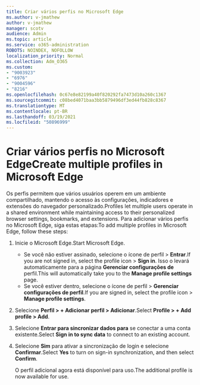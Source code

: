 ```yaml
---
title: Criar vários perfis no Microsoft Edge
ms.author: v-jmathew
author: v-jmathew
manager: scotv
audience: Admin
ms.topic: article
ms.service: o365-administration
ROBOTS: NOINDEX, NOFOLLOW
localization_priority: Normal
ms.collection: Adm_O365
ms.custom:
- "9003923"
- "6976"
- "9004596"
- "8216"
ms.openlocfilehash: 0c67e8e82199a40f820292fa7473d10a260c1367
ms.sourcegitcommit: c08bed4071baa3bb5879496df3ed44fb828c8367
ms.translationtype: MT
ms.contentlocale: pt-BR
ms.lasthandoff: 03/19/2021
ms.locfileid: "50896999"
---
```

# <a name="create-multiple-profiles-in-microsoft-edge"></a><span data-ttu-id="89b11-102">Criar vários perfis no Microsoft Edge</span><span class="sxs-lookup"><span data-stu-id="89b11-102">Create multiple profiles in Microsoft Edge</span></span>

<span data-ttu-id="89b11-103">Os perfis permitem que vários usuários operem em um ambiente compartilhado, mantendo o acesso às configurações, indicadores e extensões do navegador personalizado.</span><span class="sxs-lookup"><span data-stu-id="89b11-103">Profiles let multiple users operate in a shared environment while maintaining access to their personalized browser settings, bookmarks, and extensions.</span></span> <span data-ttu-id="89b11-104">Para adicionar vários perfis no Microsoft Edge, siga estas etapas:</span><span class="sxs-lookup"><span data-stu-id="89b11-104">To add multiple profiles in Microsoft Edge, follow these steps:</span></span>

1. <span data-ttu-id="89b11-105">Inicie o Microsoft Edge.</span><span class="sxs-lookup"><span data-stu-id="89b11-105">Start Microsoft Edge.</span></span>
    - <span data-ttu-id="89b11-106">Se você não estiver assinado, selecione o ícone de perfil > **Entrar**.</span><span class="sxs-lookup"><span data-stu-id="89b11-106">If you are not signed in, select the profile icon > **Sign in**.</span></span> <span data-ttu-id="89b11-107">Isso o levará automaticamente para a página **Gerenciar configurações de** perfil.</span><span class="sxs-lookup"><span data-stu-id="89b11-107">This will automatically take you to the **Manage profile settings** page.</span></span>
    - <span data-ttu-id="89b11-108">Se você estiver dentro, selecione o ícone de perfil > **Gerenciar configurações de perfil**.</span><span class="sxs-lookup"><span data-stu-id="89b11-108">If you are signed in, select the profile icon > **Manage profile settings**.</span></span>
2. <span data-ttu-id="89b11-109">Selecione **Perfil > + Adicionar perfil > Adicionar**.</span><span class="sxs-lookup"><span data-stu-id="89b11-109">Select **Profile > + Add profile > Add**.</span></span>
3. <span data-ttu-id="89b11-110">Selecione **Entrar para sincronizar dados para** se conectar a uma conta existente.</span><span class="sxs-lookup"><span data-stu-id="89b11-110">Select **Sign in to sync data** to connect to an existing account.</span></span>
4. <span data-ttu-id="89b11-111">Selecione **Sim** para ativar a sincronização de login e selecione **Confirmar**.</span><span class="sxs-lookup"><span data-stu-id="89b11-111">Select **Yes** to turn on sign-in synchronization, and then select **Confirm**.</span></span>

    <span data-ttu-id="89b11-112">O perfil adicional agora está disponível para uso.</span><span class="sxs-lookup"><span data-stu-id="89b11-112">The additional profile is now available for use.</span></span>
